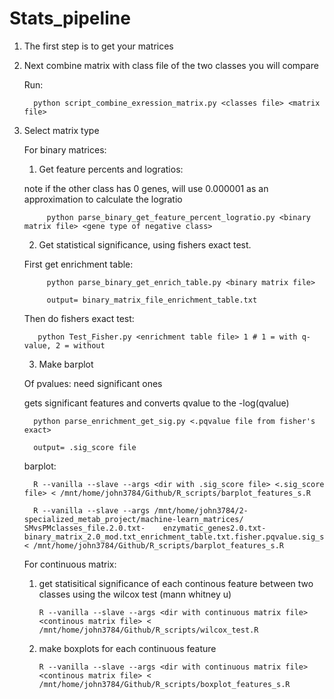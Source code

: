 # Stats_pipeline

1. The first step is to get your matrices
2. Next combine matrix with class file of the two classes you will compare
   
   Run:
         
         python script_combine_exression_matrix.py <classes file> <matrix file>

3. Select matrix type
    
    For binary matrices:
    
    1. Get feature percents and logratios: 
    
    note if the other class has 0 genes, will use 0.000001 
    as an approximation to calculate the logratio
      
            python parse_binary_get_feature_percent_logratio.py <binary matrix file> <gene type of negative class>
         
    2. Get statistical significance, using fishers exact test. 
    
    First get enrichment table:
      
            python parse_binary_get_enrich_table.py <binary matrix file>
         
            output= binary_matrix_file_enrichment_table.txt
         
    Then do fishers exact test:
    
          python Test_Fisher.py <enrichment table file> 1 # 1 = with q-value, 2 = without
        
     3. Make barplot
     
     Of pvalues: need significant ones
     
     gets significant features and converts qvalue to the -log(qvalue)
     
         python parse_enrichment_get_sig.py <.pqvalue file from fisher's exact>
         
         output= .sig_score file
         
     barplot:
     
         R --vanilla --slave --args <dir with .sig_score file> <.sig_score file> < /mnt/home/john3784/Github/R_scripts/barplot_features_s.R
         
         R --vanilla --slave --args /mnt/home/john3784/2-specialized_metab_project/machine-learn_matrices/ SMvsPMclasses_file.2.0.txt-    enzymatic_genes2.0.txt-binary_matrix_2.0_mod.txt_enrichment_table.txt.fisher.pqvalue.sig_score < /mnt/home/john3784/Github/R_scripts/barplot_features_s.R
         
     For continuous matrix:
     
     1. get statisitical significance of each continous feature between two classes using the wilcox test (mann whitney u)
     
            R --vanilla --slave --args <dir with continuous matrix file> <continous matrix file> < /mnt/home/john3784/Github/R_scripts/wilcox_test.R
            
     2. make boxplots for each continuous feature
     
            R --vanilla --slave --args <dir with continuous matrix file> <continous matrix file> < /mnt/home/john3784/Github/R_scripts/boxplot_features_s.R
          
         
